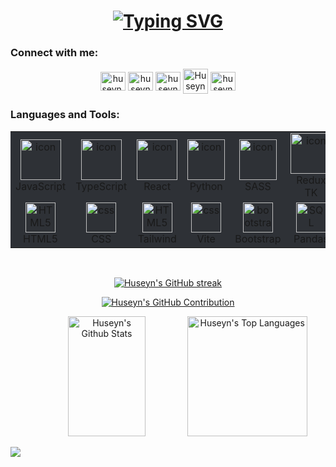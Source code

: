 <h1 align="center">
  <a href="https://git.io/typing-svg"><img src="https://readme-typing-svg.demolab.com?font=Sixtyfour&size=22&duration=4000&pause=500&color=B1F326&center=true&multiline=true&repeat=false&width=435&height=110&lines=Huseyn+Tapdigli;Frontend+Developer" alt="Typing SVG" /></a>
</h1>


<h3 align="left">Connect with me:</h3>
<p align="center">
<a href="mailto:huseyn.tapdiqli.i@gmail.com" target="blank"><img align="center"
src="https://upload.wikimedia.org/wikipedia/commons/8/8c/Gmail_Icon_%282013-2020%29.svg"
alt="huseyn.tapdiqli.i@gmail.com" height="30" width="40" /></a>
<a href="https://www.facebook.com/huseyntapdigli/" target="blank"><img align="center"
src="https://raw.githubusercontent.com/rahuldkjain/github-profile-readme-generator/master/src/images/icons/Social/facebook.svg"
alt="huseyntapdigli" height="30" width="40" /></a>
<a href="https://instagram.com/huseyn_t_li_" target="blank"><img align="center"
src="https://raw.githubusercontent.com/rahuldkjain/github-profile-readme-generator/master/src/images/icons/Social/instagram.svg"
alt="huseyn_t_li_" height="30" width="40" /></a>
<a href="https://discord.gg/Huseyn Tapdigli#9261" target="blank"><img align="center"
src="https://raw.githubusercontent.com/rahuldkjain/github-profile-readme-generator/master/src/images/icons/Social/discord.svg"
alt="Huseyn Tapdigli" height="40" width="40" /></a>
<a href="https://www.linkedin.com/in/huseyn-tapdiqli/" target="blank"><img align="center"
src="https://raw.githubusercontent.com/rahuldkjain/github-profile-readme-generator/master/src/images/icons/Social/linked-in-alt.svg"
alt="huseyn-tapdiqli" height="30" width="40" /></a>
</p>

<h3 align="left">Languages and Tools:</h3>

<table align="center" style="background-color:#2e3136">
  <tr>
    <td align="center" width="96">
        <img src="https://techstack-generator.vercel.app/js-icon.svg" alt="icon" width="65" height="65" />
      <br>JavaScript
    </td>
    <td align="center" width="96">
        <img src="https://techstack-generator.vercel.app/ts-icon.svg" alt="icon" width="65" height="65" />
      <br>TypeScript
    </td>
    <td align="center" width="96"> 
        <img src="https://techstack-generator.vercel.app/react-icon.svg" width="65" height="65" alt="icon" />
       <br>React
    </td>
     <td align="center" width="96">
      <a href="#macropower-tech">
        <img src="https://techstack-generator.vercel.app/python-icon.svg" alt="icon" width="60" height="65" />
      </a>
      <br>Python
    </td>
    <td align="center" width="96">
        <img src="https://techstack-generator.vercel.app/sass-icon.svg" alt="icon" width="60" height="65" />
      <br>SASS
    </td>
     <td align="center" width="96">
      <a href="#macropower-tech">
        <img src="https://techstack-generator.vercel.app/redux-icon.svg" alt="icon" width="65" height="65" />
      </a>
      <br>Redux TK
    </td>
    <td align="center" width="96">
        <img src="https://techstack-generator.vercel.app/github-icon.svg" alt="icon" width="65" height="65" style="background-color:#fff"/>
      <br>Git
    </td>
  </tr>
  <tr>
    <td align="center"  width="96">
        <img src="https://skillicons.dev/icons?i=html" width="48" height="48" alt="HTML5" />
      <br>HTML5
    </td>
    <td align="center" width="96">
        <img src="https://skillicons.dev/icons?i=css" width="48" height="48" alt="css" />
      <br>CSS
    </td>
    <td align="center"  width="96">
        <img src="https://skillicons.dev/icons?i=tailwind" width="48" height="48" alt="HTML5" />
      <br>Tailwind
    </td>
    <td align="center" width="96">
        <img src="https://skillicons.dev/icons?i=vite" width="48" height="48" alt="css" />
      <br>Vite
    </td>
    <td align="center"  width="96">
        <img src="https://skillicons.dev/icons?i=bootstrap" width="48" height="48" alt="bootstrap" />
      <br>Bootstrap
    </td>
      <td align="center" width="96">
        <img src="https://icon.icepanel.io/Technology/png-shadow-512/Pandas.png" width="48" height="48" alt="SQL" />
      <br>Pandas
    </td>
        <td align="center" width="96">
        <img src="https://icon.icepanel.io/Technology/svg/NumPy.svg" width="48" height="48" alt="Nodejs" />
      <br>Numpy
      </td>
    </td>
 </tr>
</table>

<br>


<p align="center">
  <a href="https://github.com/huseynt">
    <img src="https://github-readme-streak-stats.herokuapp.com/?user=huseynt&theme=merko" alt="Huseyn's GitHub streak"/>
  </a>
</p>

<p align="center">
  <a href="https://github.com/huseynt">
    <img src="https://github-profile-summary-cards.vercel.app/api/cards/profile-details?username=huseynt&theme=merko" alt="Huseyn's GitHub Contribution"/>
  </a>
</p>

<p align="center"> 
  <a href="https://github.com/huseynt"><img alt="Huseyn's Github Stats" src="https://denvercoder1-github-readme-stats.vercel.app/api?username=huseynt&show_icons=true&count_private=true&theme=merko" height="192px" width="49.7%"/></a>
  <a href="https://github.com/huseynt"><img alt="Huseyn's Top Languages" src="https://denvercoder1-github-readme-stats.vercel.app/api/top-langs/?username=huseynt&langs_count=8&layout=compact&theme=merko" height="192px" width="max-content"/></a>
</p>


<a align="center" href="https://github.com/huseynt">
  <img src="https://github-readme-activity-graph.vercel.app/graph?username=huseynt&bg_color=0D1117&color=abd200&line=abd200&point=7F3FBF&area_color=FFFFFF&title_color=abd200&area=true">
</a>




<!-- <p align="center"><img src="https://raw.githubusercontent.com/Deri-Kurniawan/Deri-Kurniawan/output/github-snake.svg"/></p> -->
